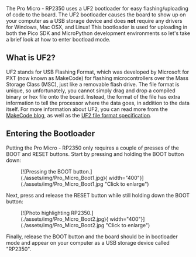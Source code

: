 



The Pro Micro - RP2350 uses a UF2 bootloader for easy flashing/uploading of code to the board. The UF2 bootloader causes the board to show up on your computer as a USB storage device and does <b>not</b> require any drivers for Windows, Mac OSX, and Linux! This bootloader is used for uploading in both the Pico SDK and MicroPython development environments so let's take a brief look at how to enter bootload mode.

## What is UF2?

UF2 stands for USB Flashing Format, which was developed by Microsoft for PXT (now known as MakeCode) for flashing microcontrollers over the Mass Storage Class (MSC), just like a removable flash drive. The file format is unique, so unfortunately, you cannot simply drag and drop a compiled binary or hex file onto the board. Instead, the format of the file has extra information to tell the processor where the data goes, in addition to the data itself. For more information about UF2, you can read more from the [MakeCode blog](https://makecode.com/blog/one-chip-to-flash-them-all), as well as the [UF2 file format specification](https://github.com/Microsoft/uf2).

## Entering the Bootloader

Putting the Pro Micro - RP2350 only requires a couple of presses of the BOOT and RESET buttons. Start by pressing and holding the BOOT button down:

<figure markdown>
[![Pressing the BOOT button.](./assets/img/Pro_Micro_Boot1.jpg){ width="400"}](./assets/img/Pro_Micro_Boot1.jpg "Click to enlarge")
</figure>

Next, press and release the RESET button while still holding down the BOOT button:

<figure markdown>
[![Photo highlighting RP2350.](./assets/img/Pro_Micro_Boot2.jpg){ width="400"}](./assets/img/Pro_Micro_Boot2.jpg "Click to enlarge")
</figure>

Finally, release the BOOT button and the board should be in bootloader mode and appear on your computer as a USB storage device called "RP2350".